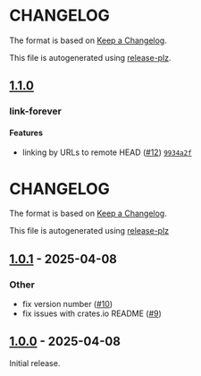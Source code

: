# CHANGELOG

The format is based on [Keep a Changelog](https://keepachangelog.com/en/1.0.0/).

This file is autogenerated using [release-plz](https://release-plz.dev).

## [1.1.0](https://tonywu6.github.com/tonywu6/mdbookkit/compare/mdbookkit-v1.0.1...mdbookkit-v1.1.0)

### link-forever

#### <!-- 0 --> Features

- linking by URLs to remote HEAD ([#12](https://tonywu6.github.com/tonywu6/mdbookkit/pull/12)) [`9934a2f`](https://tonywu6.github.com/tonywu6/mdbookkit/commit/9934a2fe2deedd6761104f16232f9a8018b4d26b)

# CHANGELOG

The format is based on [Keep a Changelog](https://keepachangelog.com/en/1.0.0/).

This file is autogenerated using [release-plz](https://release-plz.dev)

## [1.0.1](https://github.com/tonywu6/mdbookkit/compare/mdbookkit-v1.0.0...mdbookkit-v1.0.1) - 2025-04-08

### Other

- fix version number ([#10](https://github.com/tonywu6/mdbookkit/pull/10))
- fix issues with crates.io README ([#9](https://github.com/tonywu6/mdbookkit/pull/9))

## [1.0.0](https://tonywu6.github.com/tonywu6/mdbookkit/releases/tag/mdbookkit-v1.0.0) - 2025-04-08

Initial release.
